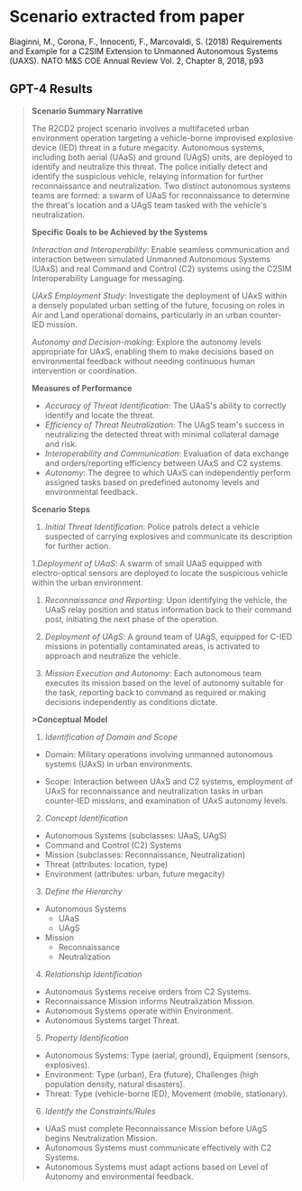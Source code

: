 
# Scenario extracted from paper

Biaginni, M., Corona, F., Innocenti, F., Marcovaldi, S. (2018) Requirements and Example for a C2SIM Extension to Unmanned Autonomous Systems (UAXS). NATO M&S COE Annual Review Vol. 2, Chapter 8, 2018, p93

## GPT-4 Results

>**Scenario Summary Narrative**
>
>The R2CD2 project scenario involves a multifaceted urban environment operation targeting a vehicle-borne improvised explosive device (IED) threat in a future megacity. Autonomous systems, including both aerial (UAaS) and ground (UAgS) units, are deployed to identify and neutralize this threat. The police initially detect and identify the suspicious vehicle, relaying information for further reconnaissance and neutralization. Two distinct autonomous systems teams are formed: a swarm of UAaS for reconnaissance to determine the threat's location and a UAgS team tasked with the vehicle's neutralization.
>
>**Specific Goals to be Achieved by the Systems**
>
>*Interaction and Interoperability*: Enable seamless communication and interaction between simulated Unmanned Autonomous Systems (UAxS) and real Command and Control (C2) systems using the C2SIM Interoperability Language for messaging.
>
>*UAxS Employment Study*: Investigate the deployment of UAxS within a densely populated urban setting of the future, focusing on roles in Air and Land operational domains, particularly in an urban counter-IED mission.
>
>*Autonomy and Decision-making*: Explore the autonomy levels appropriate for UAxS, enabling them to make decisions based on environmental feedback without needing continuous human intervention or coordination.
>
>**Measures of Performance**
>
>- *Accuracy of Threat Identification*: The UAaS's ability to correctly identify and locate the threat.
>- *Efficiency of Threat Neutralization*: The UAgS team's success in neutralizing the detected threat with minimal collateral damage and risk.
>- *Interoperability and Communication*: Evaluation of data exchange and orders/reporting efficiency between UAxS and C2 systems.
>- *Autonomy*: The degree to which UAxS can independently perform assigned tasks based on predefined autonomy levels and environmental feedback.
>
>**Scenario Steps**
>
>1. *Initial Threat Identification*: Police patrols detect a vehicle suspected of carrying explosives and communicate its description for further action.
>
>1.*Deployment of UAaS*: A swarm of small UAaS equipped with electro-optical sensors are deployed to locate the suspicious vehicle within the urban environment.
>
>1. *Reconnaissance and Reporting*: Upon identifying the vehicle, the UAaS relay position and status information back to their command post, initiating the next phase of the operation.
>
>1. *Deployment of UAgS*: A ground team of UAgS, equipped for C-IED missions in potentially contaminated areas, is activated to approach and neutralize the vehicle.
>
>1. *Mission Execution and Autonomy*: Each autonomous team executes its mission based on the level of autonomy suitable for the task, reporting back to command as required or making decisions independently as conditions dictate.
>
>**>Conceptual Model**
>1. *Identification of Domain and Scope*
>
>   - Domain: Military operations involving unmanned autonomous systems (UAxS) in urban environments.
>
>   - Scope: Interaction between UAxS and C2 systems, employment of UAxS for reconnaissance and neutralization tasks in urban counter-IED missions, and examination of UAxS autonomy levels.
>
>2. *Concept Identification*
>
>- Autonomous Systems (subclasses: UAaS, UAgS)
>- Command and Control (C2) Systems
>- Mission (subclasses: Reconnaissance, Neutralization)
>- Threat (attributes: location, type)
>- Environment (attributes: urban, future megacity)
>
>3. *Define the Hierarchy*
>- Autonomous Systems
>   - UAaS
>   - UAgS
>- Mission
>   - Reconnaissance
>   - Neutralization
>
>4. *Relationship Identification*
>- Autonomous Systems receive orders from C2 Systems.
>- Reconnaissance Mission informs Neutralization Mission.
>- Autonomous Systems operate within Environment.
>- Autonomous Systems target Threat.
>
>5. *Property Identification*
>
>- Autonomous Systems: Type (aerial, ground), Equipment (sensors, explosives).
>- Environment: Type (urban), Era (future), Challenges (high population density, natural disasters).
>- Threat: Type (vehicle-borne IED), Movement (mobile, stationary).
>
>6. *Identify the Constraints/Rules*
>
>- UAaS must complete Reconnaissance Mission before UAgS begins Neutralization Mission.
>- Autonomous Systems must communicate effectively with C2 Systems.
>- Autonomous Systems must adapt actions based on Level of Autonomy and environmental feedback.
